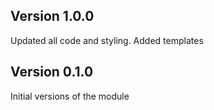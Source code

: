 ## Version 1.0.0

Updated all code and styling.
Added templates

## Version 0.1.0

Initial versions of the module